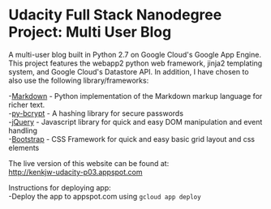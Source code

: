 # Udacity Full Stack Nanodegree Project: Multi User Blog

A multi-user blog built in Python 2.7 on Google Cloud's Google App Engine. This project features the webapp2 python web framework, jinja2 templating system, and Google Cloud's Datastore API. In addition, I have chosen to also use the following library/frameworks:

-[Markdown](https://pypi.python.org/pypi/Markdown) - Python implementation of the Markdown markup language for richer text.  
-[py-bcrypt](https://pypi.python.org/pypi/py-bcrypt/0.4) - A hashing library for secure passwords  
-[jQuery](http://www.jquery.com) - Javascript library for quick and easy DOM manipulation and event handling  
-[Bootstrap](http://getbootstrap.com/) - CSS Framework for quick and easy basic grid layout and css elements

The live version of this website can be found at:  
http://kenkjw-udacity-p03.appspot.com


Instructions for deploying app:  
-Deploy the app to appspot.com using `gcloud app deploy`
